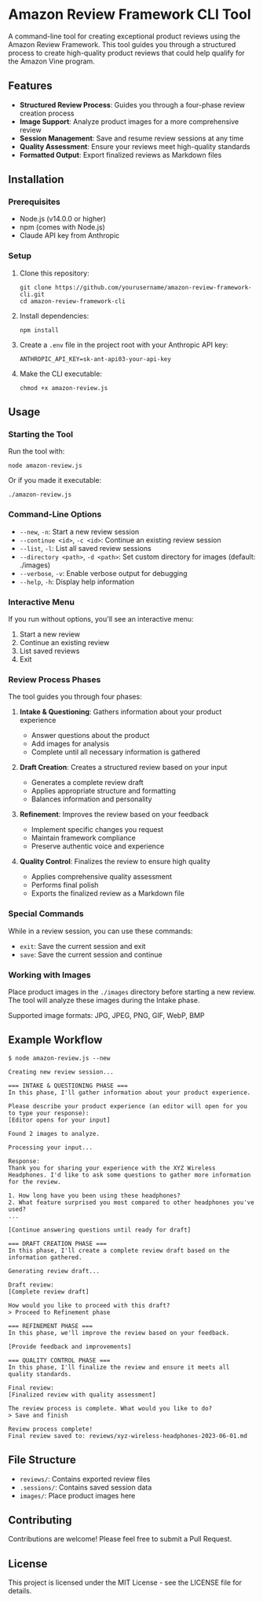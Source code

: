 # Amazon Review Framework CLI Tool

A command-line tool for creating exceptional product reviews using the Amazon Review Framework. This tool guides you through a structured process to create high-quality product reviews that could help qualify for the Amazon Vine program.

## Features

- **Structured Review Process**: Guides you through a four-phase review creation process
- **Image Support**: Analyze product images for a more comprehensive review
- **Session Management**: Save and resume review sessions at any time
- **Quality Assessment**: Ensure your reviews meet high-quality standards
- **Formatted Output**: Export finalized reviews as Markdown files

## Installation

### Prerequisites

- Node.js (v14.0.0 or higher)
- npm (comes with Node.js)
- Claude API key from Anthropic

### Setup

1. Clone this repository:
   ```
   git clone https://github.com/yourusername/amazon-review-framework-cli.git
   cd amazon-review-framework-cli
   ```

2. Install dependencies:
   ```
   npm install
   ```

3. Create a `.env` file in the project root with your Anthropic API key:
   ```
   ANTHROPIC_API_KEY=sk-ant-api03-your-api-key
   ```

4. Make the CLI executable:
   ```
   chmod +x amazon-review.js
   ```

## Usage

### Starting the Tool

Run the tool with:

```
node amazon-review.js
```

Or if you made it executable:

```
./amazon-review.js
```

### Command-Line Options

- `--new`, `-n`: Start a new review session
- `--continue <id>`, `-c <id>`: Continue an existing review session
- `--list`, `-l`: List all saved review sessions
- `--directory <path>`, `-d <path>`: Set custom directory for images (default: ./images)
- `--verbose`, `-v`: Enable verbose output for debugging
- `--help`, `-h`: Display help information

### Interactive Menu

If you run without options, you'll see an interactive menu:

1. Start a new review
2. Continue an existing review
3. List saved reviews
4. Exit

### Review Process Phases

The tool guides you through four phases:

1. **Intake & Questioning**: Gathers information about your product experience
   - Answer questions about the product
   - Add images for analysis
   - Complete until all necessary information is gathered

2. **Draft Creation**: Creates a structured review based on your input
   - Generates a complete review draft
   - Applies appropriate structure and formatting
   - Balances information and personality

3. **Refinement**: Improves the review based on your feedback
   - Implement specific changes you request
   - Maintain framework compliance
   - Preserve authentic voice and experience

4. **Quality Control**: Finalizes the review to ensure high quality
   - Applies comprehensive quality assessment
   - Performs final polish
   - Exports the finalized review as a Markdown file

### Special Commands

While in a review session, you can use these commands:

- `exit`: Save the current session and exit
- `save`: Save the current session and continue

### Working with Images

Place product images in the `./images` directory before starting a new review. The tool will analyze these images during the Intake phase.

Supported image formats: JPG, JPEG, PNG, GIF, WebP, BMP

## Example Workflow

```
$ node amazon-review.js --new

Creating new review session...

=== INTAKE & QUESTIONING PHASE ===
In this phase, I'll gather information about your product experience.

Please describe your product experience (an editor will open for you to type your response):
[Editor opens for your input]

Found 2 images to analyze.

Processing your input...

Response:
Thank you for sharing your experience with the XYZ Wireless Headphones. I'd like to ask some questions to gather more information for the review.

1. How long have you been using these headphones?
2. What feature surprised you most compared to other headphones you've used?
...

[Continue answering questions until ready for draft]

=== DRAFT CREATION PHASE ===
In this phase, I'll create a complete review draft based on the information gathered.

Generating review draft...

Draft review:
[Complete review draft]

How would you like to proceed with this draft?
> Proceed to Refinement phase

=== REFINEMENT PHASE ===
In this phase, we'll improve the review based on your feedback.

[Provide feedback and improvements]

=== QUALITY CONTROL PHASE ===
In this phase, I'll finalize the review and ensure it meets all quality standards.

Final review:
[Finalized review with quality assessment]

The review process is complete. What would you like to do?
> Save and finish

Review process complete!
Final review saved to: reviews/xyz-wireless-headphones-2023-06-01.md
```

## File Structure

- `reviews/`: Contains exported review files
- `.sessions/`: Contains saved session data
- `images/`: Place product images here

## Contributing

Contributions are welcome! Please feel free to submit a Pull Request.

## License

This project is licensed under the MIT License - see the LICENSE file for details.

